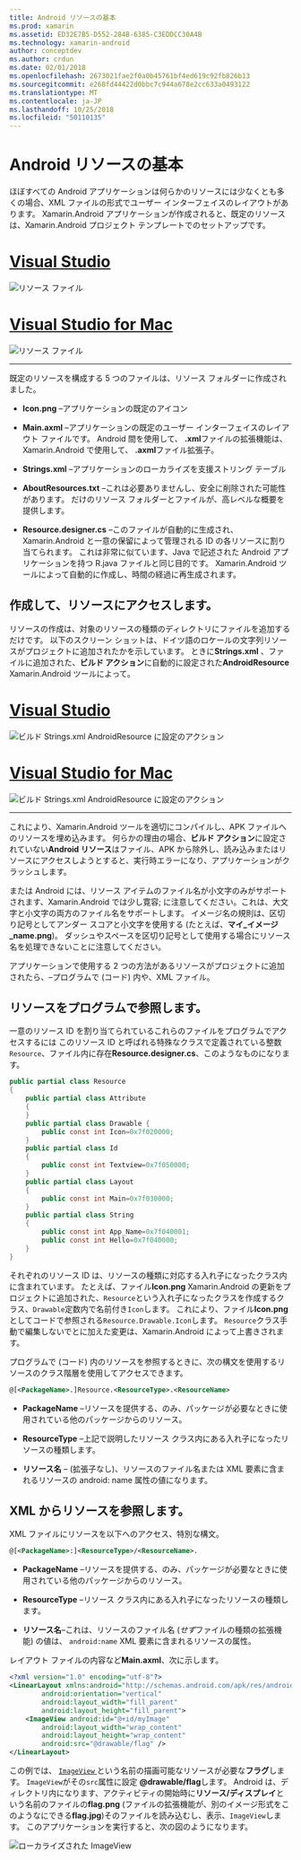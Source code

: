 ```yaml
---
title: Android リソースの基本
ms.prod: xamarin
ms.assetid: ED32E7B5-D552-284B-6385-C3EDDCC30A4B
ms.technology: xamarin-android
author: conceptdev
ms.author: crdun
ms.date: 02/01/2018
ms.openlocfilehash: 2673021fae2f0a0b45761bf4ed619c92fb826b13
ms.sourcegitcommit: e268fd44422d0bbc7c944a678e2cc633a0493122
ms.translationtype: MT
ms.contentlocale: ja-JP
ms.lasthandoff: 10/25/2018
ms.locfileid: "50110135"
---
```

# <a name="android-resource-basics"></a>Android リソースの基本

ほぼすべての Android アプリケーションは何らかのリソースには少なくとも多くの場合、XML ファイルの形式でユーザー インターフェイスのレイアウトがあります。 Xamarin.Android アプリケーションが作成されると、既定のリソースは、Xamarin.Android プロジェクト テンプレートでのセットアップです。

# <a name="visual-studiotabwindows"></a>[Visual Studio](#tab/windows)

![リソース ファイル](android-resource-basics-images/01-resource-files-vs.png)
 
# <a name="visual-studio-for-mactabmacos"></a>[Visual Studio for Mac](#tab/macos)

![リソース ファイル](android-resource-basics-images/01-resource-files-xs.png)
 
-----

既定のリソースを構成する 5 つのファイルは、リソース フォルダーに作成されました。

-  **Icon.png** &ndash;アプリケーションの既定のアイコン

-  **Main.axml** &ndash;アプリケーションの既定のユーザー インターフェイスのレイアウト ファイルです。 Android 間を使用して、 **.xml**ファイルの拡張機能は、Xamarin.Android で使用して、 **.axml**ファイル拡張子。

-  **Strings.xml** &ndash;アプリケーションのローカライズを支援ストリング テーブル

-  **AboutResources.txt** &ndash;これは必要ありませんし、安全に削除された可能性があります。 だけのリソース フォルダーとファイルが、高レベルな概要を提供します。

-  **Resource.designer.cs** &ndash;このファイルが自動的に生成され、Xamarin.Android と一意の保留によって管理される ID の各リソースに割り当てられます。 これは非常に似ています、Java で記述された Android アプリケーションを持つ R.java ファイルと同じ目的です。 Xamarin.Android ツールによって自動的に作成し、時間の経過に再生成されます。


## <a name="creating-and-accessing-resources"></a>作成して、リソースにアクセスします。

リソースの作成は、対象のリソースの種類のディレクトリにファイルを追加するだけです。 以下のスクリーン ショットは、ドイツ語のロケールの文字列リソースがプロジェクトに追加されたかを示しています。 ときに**Strings.xml** 、ファイルに追加された、**ビルド アクション**に自動的に設定された**AndroidResource** Xamarin.Android ツールによって。

# <a name="visual-studiotabwindows"></a>[Visual Studio](#tab/windows)

![ビルド Strings.xml AndroidResource に設定のアクション](android-resource-basics-images/02-build-action-vs.png)
 
# <a name="visual-studio-for-mactabmacos"></a>[Visual Studio for Mac](#tab/macos)

![ビルド Strings.xml AndroidResource に設定のアクション](android-resource-basics-images/02-build-action-xs.png)
 
-----
 

これにより、Xamarin.Android ツールを適切にコンパイルし、APK ファイルへのリソースを埋め込みます。 何らかの理由の場合、**ビルド アクション**に設定されていない**Android リソース**はファイル、APK から除外し、読み込みまたはリソースにアクセスしようとすると、実行時エラーになり、アプリケーションがクラッシュします。

または Android には、リソース アイテムのファイル名が小文字のみがサポートされます、Xamarin.Android では少し寛容; に注意してください。これは、大文字と小文字の両方のファイル名をサポートします。 イメージ名の規則は、区切り記号としてアンダー スコアと小文字を使用する (たとえば、**マイ\_イメージ\_name.png**)。 ダッシュやスペースを区切り記号として使用する場合にリソース名を処理できないことに注意してください。

アプリケーションで使用する 2 つの方法があるリソースがプロジェクトに追加されたら、&ndash;プログラムで (コード) 内や、XML ファイル。


## <a name="referencing-resources-programmatically"></a>リソースをプログラムで参照します。

一意のリソース ID を割り当てられているこれらのファイルをプログラムでアクセスするには このリソース ID と呼ばれる特殊なクラスで定義されている整数`Resource`、ファイル内に存在**Resource.designer.cs**、このようなものになります。

```csharp
public partial class Resource
{
    public partial class Attribute
    {
    }
    public partial class Drawable {
        public const int Icon=0x7f020000;
    }
    public partial class Id
    {
        public const int Textview=0x7f050000;
    }
    public partial class Layout
    {
        public const int Main=0x7f030000;
    }
    public partial class String
    {
        public const int App_Name=0x7f040001;
        public const int Hello=0x7f040000;
    }
}
```

それぞれのリソース ID は、リソースの種類に対応する入れ子になったクラス内に含まれています。 たとえば、ファイル**Icon.png** Xamarin.Android の更新をプロジェクトに追加された、`Resource`という入れ子になったクラスを作成するクラス、`Drawable`定数内で名前付き`Icon`します。
これにより、ファイル**Icon.png**としてコードで参照される`Resource.Drawable.Icon`します。 `Resource`クラス手動で編集しないでとに加えた変更は、Xamarin.Android によって上書きされます。

プログラムで (コード) 内のリソースを参照するときに、次の構文を使用するリソースのクラス階層を使用してアクセスできます。

```xml
@[<PackageName>.]Resource.<ResourceType>.<ResourceName>
```

-  **PackageName** &ndash;リソースを提供する、のみ、パッケージが必要なときに使用されている他のパッケージからのリソース。

-  **ResourceType** &ndash;上記で説明したリソース クラス内にある入れ子になったリソースの種類します。

-  **リソース名** &ndash; (拡張子なし)、リソースのファイル名または XML 要素に含まれるリソースの android: name 属性の値になります。


## <a name="referencing-resources-from-xml"></a>XML からリソースを参照します。

XML ファイルにリソースを以下へのアクセス、特別な構文。

```xml
@[<PackageName>:]<ResourceType>/<ResourceName>.
```

-  **PackageName** &ndash;リソースを提供する、のみ、パッケージが必要なときに使用されている他のパッケージからのリソース。

-  **ResourceType** &ndash;リソース クラス内にある入れ子になったリソースの種類します。

-  **リソース名**&ndash;これは、リソースのファイル名 (*せず*ファイルの種類の拡張機能) の値は、 `android:name` XML 要素に含まれるリソースの属性。

レイアウト ファイルの内容など**Main.axml**、次に示します。

```xml
<?xml version="1.0" encoding="utf-8"?>
<LinearLayout xmlns:android="http://schemas.android.com/apk/res/android"
        android:orientation="vertical"
        android:layout_width="fill_parent"
        android:layout_height="fill_parent">
    <ImageView android:id="@+id/myImage"
        android:layout_width="wrap_content"
        android:layout_height="wrap_content"
        android:src="@drawable/flag" />
</LinearLayout>
```

この例では、 [ `ImageView` ](https://github.com/xamarin/recipes/tree/master/Recipes/android/controls/imageview)という名前の描画可能なリソースが必要な**フラグ**します。 `ImageView`がその`src`属性に設定 **@drawable/flag**します。 Android は、ディレクトリ内になります、アクティビティの開始時に**リソース/ディスプレイ**という名前のファイルの**flag.png** (ファイルの拡張機能が、別のイメージ形式をこのようなにできる**flag.jpg**)そのファイルを読み込むし、表示、`ImageView`します。
このアプリケーションを実行すると、次の図のようになります。

![ローカライズされた ImageView](android-resource-basics-images/03-localized-screenshot.png)

